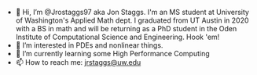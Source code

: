 - 👋 Hi, I’m @Jrostaggs97 aka Jon Staggs. I'm an MS student at University of Washington's Applied Math dept. I graduated from UT Austin in 2020 with a BS in math and will be returning as a PhD student in the Oden Institute of Computational Science and Engineering. Hook 'em!
- 👀 I’m interested in PDEs and nonlinear things. 
- 🌱 I’m currently learning some High Performance Computing
- 📫 How to reach me: jrstaggs@uw.edu

<!---
Jrostaggs97/Jrostaggs97 is a ✨ special ✨ repository because its `README.md` (this file) appears on your GitHub profile.
You can click the Preview link to take a look at your changes.
--->
